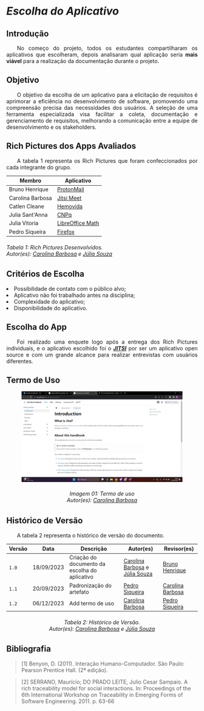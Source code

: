 # ***Escolha do Aplicativo***

## **Introdução**
<p align="justify">
&emsp;&emsp;No começo do projeto, todos os estudantes compartilharam os aplicativos que escolheram, depois analisaram qual aplicação seria <b>mais viável</b> para a realização da documentação durante o projeto.
</p>

## **Objetivo**
<p align="justify">
&emsp;&emsp;O objetivo da escolha de um aplicativo para a elicitação de requisitos é aprimorar a eficiência no desenvolvimento de software, promovendo uma compreensão precisa das necessidades dos usuários. A seleção de uma ferramenta especializada visa facilitar a coleta, documentação e gerenciamento de requisitos, melhorando a comunicação entre a equipe de desenvolvimento e os stakeholders. 
</p>

## **Rich Pictures dos Apps Avaliados**
<p align="justify">
&emsp;&emsp;A tabela 1 representa os Rich Pictures que foram confeccionados por cada integrante do grupo.
</p>

| Membro | Aplicativo |
|------------------|-------------|
| Bruno Henrique| [ProtonMail](../assets/RichPictureProj01-Bruno.png)
| Carolina Barbosa| [Jitsi Meet](../assets/RichPictureProj01Carolina.png)
| Catlen Cleane| [Hemovida](../assets/RichPictureProj01_Catlen.png) 
| Julia Sant'Anna| [CNPq](../assets/RichPictureProj01-JuliaSantAnna.png)
| Julia Vitoria| [LibreOffice Math](../assets/RichPictureProj01-JuliaVitoria.png)
| Pedro Siqueira| [Firefox](../assets/RichPicture-Pedro.png)

<h6> Tabela 1: Rich Pictures Desenvolvidos.
<br> Autor(es): <a href="https://github.com/CarolinaBarb">Carolina Barbosa</a> e <a href="https://github.com/JuliaSSouza">Júlia Souza</a></h6>

## **Critérios de Escolha**
<p align="justify">
<li>Possibilidade de contato com o público alvo;</li>
<li>Aplicativo não foi trabalhado antes na disciplina;</li>
<li>Complexidade do aplicativo;</li>
<li>Disponibilidade do aplicativo.</li>
</p>

## **Escolha do App**
<p align="justify">
&emsp;&emsp;Foi realizado uma enquete logo após a entrega dos Rich Pictures individuais, e o aplicativo escolhido foi o <a href="https://requisitos-de-software.github.io/2023.2-Jitsi/PreRastreabilidade/RichPicture/#figura-1-rich-picture-versao-1"><b><i>JITSI</i></b></a> por ser um aplicativo open source e com um grande alcance para realizar entrevistas com usuários diferentes.
</p>

## **Termo de Uso**
<figure markdown>
<img src= "https://raw.githubusercontent.com/Requisitos-de-Software/2023.2-Jitsi/main/docs/assets/Opensource.png" alt="opensoursce" style="float: none; margin: auto"> 
</figure>
<p align="justify">
<h6 align = "center">Imagem 01: Termo de uso
<br> Autor(es): <a href="https://github.com/CarolinaBarb">Carolina Barbosa</a></h6>
</p>


## **Histórico de Versão**
<p align="justify">
&emsp;&emsp;A tabela 2 representa o histórico de versão do documento.
</p>

| Versão  |   Data   | Descrição | Autor(es) | Revisor(es)
| --------- | ------ | ------ | ---------- | ----------
| `1.0` | 18/09/2023 | Criação do documento da escolha do aplicativo | [Carolina Barbosa](https://github.com/CarolinaBarb) e [Júlia Souza](https://github.com/JuliaSSouza)| [Bruno Henrique](https://github.com/BrunoHenrique00) |
| `1.1` | 20/09/2023 | Padronização do artefato | [Pedro Siqueira](https://github.com/PedroSiq) | [Carolina Barbosa](https://github.com/CarolinaBarb) |
| `1.2` | 06/12/2023 | Add termo de uso |  [Carolina Barbosa](https://github.com/CarolinaBarb) |[Pedro Siqueira](https://github.com/PedroSiq) |


<center>
<h6> Tabela 2: Histórico de Versão.
<br> Autor(es): <a href="https://github.com/CarolinaBarb">Carolina Barbosa</a> e <a href="https://github.com/JuliaSSouza">Júlia Souza</a></h6>
</center>

## **Bibliografia**
>[1] Benyon, D. (2011). Interação Humano-Computador. São Paulo: Pearson Prentice Hall. (2ª edição).

>[2] SERRANO, Maurício; DO PRADO LEITE, Julio Cesar Sampaio. A rich traceability model for social interactions. In: Proceedings of the 6th International Workshop on Traceability in Emerging Forms of Software Engineering. 2011. p. 63-66